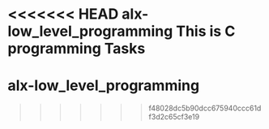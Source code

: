 <<<<<<< HEAD
alx-low_level_programming
This is C programming Tasks
=======
# alx-low_level_programming
>>>>>>> f48028dc5b90dcc675940ccc61df3d2c65cf3e19
